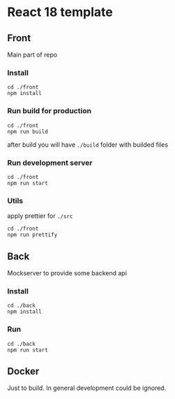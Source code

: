 # React 18 template

## Front

Main part of repo 

### Install

```
cd ./front
npm install
```

### Run build for production

```
cd ./front
npm run build
```

after build you will have `./build` folder with builded files


### Run development server

```
cd ./front
npm run start
```

### Utils


apply prettier for `./src`
```
cd ./front
npm run prettify
```


## Back

Mockserver to provide some backend api


### Install

```
cd ./back
npm install
```


### Run

```
cd ./back
npm run start
```


## Docker

Just to build. In general development could be ignored.